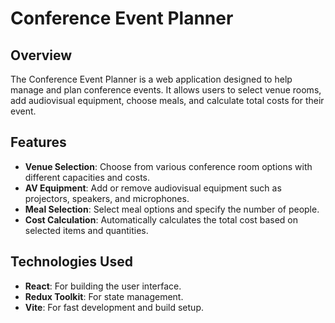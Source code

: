 # Conference Event Planner

## Overview

The Conference Event Planner is a web application designed to help manage and plan conference events. It allows users to select venue rooms, add audiovisual equipment, choose meals, and calculate total costs for their event.

## Features

- **Venue Selection**: Choose from various conference room options with different capacities and costs.
- **AV Equipment**: Add or remove audiovisual equipment such as projectors, speakers, and microphones.
- **Meal Selection**: Select meal options and specify the number of people.
- **Cost Calculation**: Automatically calculates the total cost based on selected items and quantities.

## Technologies Used

- **React**: For building the user interface.
- **Redux Toolkit**: For state management.
- **Vite**: For fast development and build setup.
